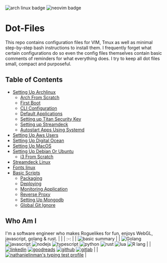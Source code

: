 ![arch linux badge](https://img.shields.io/badge/Arch_Linux-1793D1?style=for-the-badge&logo=arch-linux&logoColor=white) ![neovim badge](https://img.shields.io/badge/NeoVim-%2357A143.svg?&style=for-the-badge&logo=neovim&logoColor=white)

# Dot-Files
This repo contains configuration files for VIM, Tmux as well as minimal step-by-step bash instructions to install them. I frequently forget what certain configurations do so even the config files themselves contain basic comments of reminders for what everything does. I try to keep all dot files small, compact and purposeful.

## Table of Contents
  * [Setting Up Archlinux](https://github.com/NathanielInman/dot-files/blob/master/docs/setting-up-archlinux.md#setting-up-archlinux)
    * [Arch From Scratch](https://github.com/NathanielInman/dot-files/blob/master/docs/setting-up-archlinux.md#arch-from-scratch)
    * [First Boot](https://github.com/NathanielInman/dot-files/blob/master/docs/setting-up-archlinux.md#first-boot)
    * [CLI Configuration](https://github.com/NathanielInman/dot-files/blob/master/docs/setting-up-archlinux.md#cli-configuration)
    * [Default Applications](https://github.com/NathanielInman/dot-files/blob/master/docs/setting-up-archlinux.md#default-applications)
    * [Setting up Titan Security Key](https://github.com/NathanielInman/dot-files/blob/master/docs/setting-up-archlinux.md#setting-up-titan-security-key)
    * [Setting up Streamdeck](https://github.com/NathanielInman/dot-files/blob/master/docs/setting-up-archlinux.md#setting-up-streamdeck)
    * [Autostart Apps Using Systemd](https://github.com/NathanielInman/dot-files/blob/master/docs/setting-up-archlinux.md#autostart-apps-using-systemd)
  * [Setting Up Aws Users](https://github.com/NathanielInman/dot-files/blob/master/docs/setting-up-aws-users.md#setting-up-aws-users)
  * [Setting Up Digital Ocean](https://github.com/NathanielInman/dot-files/blob/master/docs/setting-up-digital-ocean.md#setting-up-digital-ocean)
  * [Setting Up MacOS](https://github.com/NathanielInman/dot-files/blob/master/docs/setting-up-macos.md#setting-up-macos)
  * [Setting Up Debian Or Ubuntu](https://github.com/NathanielInman/dot-files/blob/master/docs/setting-up-debian-or-ubuntu.md#setting-up-debian-or-ubuntu)
    * [i3 From Scratch](https://github.com/NathanielInman/dot-files/blob/master/docs/setting-up-debian-or-ubuntu.md#i3-from-scratch)
  * [Streamdeck Linux](https://github.com/NathanielInman/dot-files/blob/master/docs/streamdeck.md)
  * [Fonts linux](https://github.com/NathanielInman/dot-files/blob/master/docs/fonts.md)
  * [Basic Scripts](https://github.com/NathanielInman/dot-files/blob/master/docs/basic-scripts.md#basic-scripts)
    * [Packaging](https://github.com/NathanielInman/dot-files/blob/master/docs/basic-scripts.md#packaging)
    * [Deploying](https://github.com/NathanielInman/dot-files/blob/master/docs/basic-scripts.md#deploying)
    * [Monitoring Application](https://github.com/NathanielInman/dot-files/blob/master/docs/basic-scripts.md#monitoring-application)
    * [Reverse Proxy](https://github.com/NathanielInman/dot-files/blob/master/docs/basic-scripts.md#reverse-proxy)
    * [Setting Up Mongodb](https://github.com/NathanielInman/dot-files/blob/master/docs/basic-scripts.md#setting-up-mongodb)
    * [Global Git Ignore](https://github.com/NathanielInman/dot-files/blob/master/docs/basic-scripts.md#global-git-ignore)

## Who Am I

I'm a software engineer who makes Roguelikes for fun, enjoys WebGL, javascript, golang & rust.
| |
| :-: |
| ![basic summary](https://github-profile-summary-cards.vercel.app/api/cards/profile-details?username=nathanielinman&theme=vue) |
| ![Golang](https://img.shields.io/badge/Go-00ADD8?style=for-the-badge&logo=go&logoColor=white) ![javascript](https://img.shields.io/badge/JavaScript-F7DF1E?style=for-the-badge&logo=javascript&logoColor=black) ![nodejs](https://img.shields.io/badge/Node.js-43853D?style=for-the-badge&logo=node.js&logoColor=white) ![typescript](https://img.shields.io/badge/TypeScript-007ACC?style=for-the-badge&logo=typescript&logoColor=white) ![python](https://img.shields.io/badge/Python-14354C?style=for-the-badge&logo=python&logoColor=white) ![rust](https://img.shields.io/badge/Rust-000000?style=for-the-badge&logo=rust&logoColor=white) ![lua](https://img.shields.io/badge/Lua-2C2D72?style=for-the-badge&logo=lua&logoColor=white) ![R lang](https://img.shields.io/badge/R-276DC3?style=for-the-badge&logo=r&logoColor=white) |
| [![linkedin](https://img.shields.io/badge/LinkedIn-0077B5?style=for-the-badge&logo=linkedin&logoColor=white)](https://linkedin/in/nathanielinman) [![goodreads](https://img.shields.io/badge/Goodreads-372213?style=for-the-badge&logo=goodreads&logoColor=white)](https://www.goodreads.com/user/show/95582054-nathaniel-inman) [![github](https://img.shields.io/badge/GitHub-100000?style=for-the-badge&logo=github&logoColor=white)](https://github.com/nathanielinman) [![gitlab](https://img.shields.io/badge/GitLab-330F63?style=for-the-badge&logo=gitlab&logoColor=white)](https://gitlab.com/nathaniel.inman) |
| [![nathanielinman's typing test profile](https://www.keyhero.com/static//badges/1603/typing-test-481109.png)](http://keyhero.com/profile/nathanielinman/?ba) |
